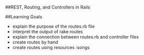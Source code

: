 ##REST, Routing, and Controllers in Rails

##Learning Goals
 - explain the purpose of the routes.rb file
 - interpret the output of rake routes
 - explain the connection between routes.rb and controller files
 - create routes by hand
 - create routes using resources :songs
